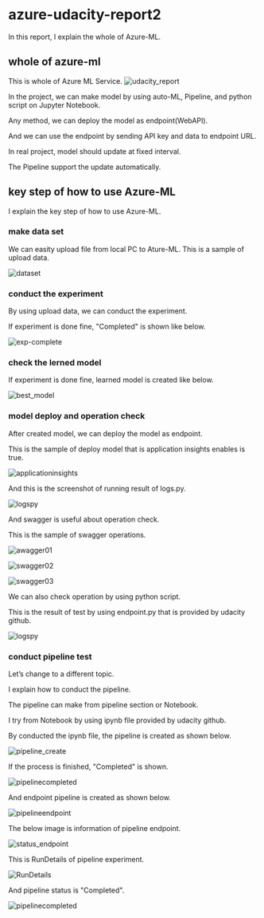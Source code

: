 # azure-udacity-report2
In this report, I explain the whole of Azure-ML.

## whole of azure-ml
This is whole of Azure ML Service.
![udacity_report](https://github.com/uemuratakumi/azure-udacity-report2/assets/132246132/d3b3d774-c87c-43c5-8faa-e4007432b689)

In the project, we can make model by using auto-ML, Pipeline, and python script on Jupyter Notebook.

Any method, we can deploy the model as endpoint(WebAPI).

And we can use the endpoint by sending API key and data to endpoint URL.

In real project, model should update at fixed interval.

The Pipeline support the update automatically.

## key step of how to use Azure-ML
I explain the key step of how to use Azure-ML.

### make data set
We can easity upload file from local PC to Ature-ML.
This is a sample of upload data.

![dataset](https://github.com/uemuratakumi/azure-udacity-report2/assets/132246132/da3b97fb-cf5b-4062-936f-d6df3379ab3e)

### conduct the experiment
By using upload data, we can conduct the experiment.

If experiment is done fine, "Completed" is shown like below.

![exp-complete](https://github.com/uemuratakumi/azure-udacity-report2/assets/132246132/07da2541-1235-4a5a-9d4e-c4bd7693d9da)

### check the lerned model
If experiment is done fine, learned model is created like below.

![best_model](https://github.com/uemuratakumi/azure-udacity-report2/assets/132246132/c7ab2e1f-3985-4b91-885c-8793dbd5f369)

### model deploy and operation check
After created model, we can deploy the model as endpoint.

This is the sample of deploy model that is application insights enables is true.

![applicationinsights](https://github.com/uemuratakumi/azure-udacity-report2/assets/132246132/77502339-3fe1-4bc1-a91b-37d0acc8d2fe)

And this is the screenshot of running result of logs.py.

![logspy](https://github.com/uemuratakumi/azure-udacity-report2/assets/132246132/95ffb07a-d85b-4148-a6f9-ba85c0d1a93c)

And swagger is useful about operation check.

This is the sample of swagger operations.

![awagger01](https://github.com/uemuratakumi/azure-udacity-report2/assets/132246132/b75c92a4-3bf1-415e-98e4-20a750dbaa17)

![swagger02](https://github.com/uemuratakumi/azure-udacity-report2/assets/132246132/c17361e0-6b3f-43fa-a52d-7cff962299b6)

![swagger03](https://github.com/uemuratakumi/azure-udacity-report2/assets/132246132/508fd7a0-f072-42b6-b880-2e8ce0e1ca9e)

We can also check operation by using python script.

This is the result of test by using endpoint.py that is provided by udacity github.

![logspy](https://github.com/uemuratakumi/azure-udacity-report2/assets/132246132/c9bee30b-45e4-4ad1-943f-ef8b8848ae6f)

### conduct pipeline test
Let’s change to a different topic.

I explain how to conduct the pipeline.

The pipeline can make from pipeline section or Notebook.

I try from Notebook by using ipynb file provided by udacity github.

By conducted the ipynb file, the pipeline is created as shown below.

![pipeline_create](https://github.com/uemuratakumi/azure-udacity-report2/assets/132246132/25d4e25c-4aad-4c87-95bd-502f31795a71)

If the process is finished, "Completed" is shown.

![pipelinecompleted](https://github.com/uemuratakumi/azure-udacity-report2/assets/132246132/dffbc857-6c51-455d-82ab-eff3848a5d35)

And endpoint pipeline is created as shown below.

![pipelineendpoint](https://github.com/uemuratakumi/azure-udacity-report2/assets/132246132/b14a18c4-1b3f-4c27-a9df-f3922e891919)

The below image is information of pipeline endpoint.

![status_endpoint](https://github.com/uemuratakumi/azure-udacity-report2/assets/132246132/0aa1af64-f3b6-4099-ba2f-a05fbb7c11be)

This is RunDetails of pipeline experiment.

![RunDetails](https://github.com/uemuratakumi/azure-udacity-report2/assets/132246132/47f8622c-25e4-4111-b8bc-ac169db64a2b)

And pipeline status is "Completed".

![pipelinecompleted](https://github.com/uemuratakumi/azure-udacity-report2/assets/132246132/5bcc3e4b-191e-4937-aa4a-c13580f1e40f)


